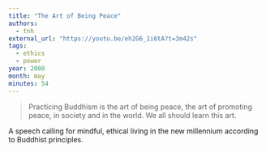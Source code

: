 ```yaml
---
title: "The Art of Being Peace"
authors:
  - tnh
external_url: "https://youtu.be/eh2G6_1i6tA?t=3m42s"
tags:
  - ethics
  - power
year: 2008
month: may
minutes: 54
---
```


> Practicing Buddhism is the art of being peace, the art of promoting peace, in society and in the world. We all should learn this art. 

A speech calling for mindful, ethical living in the new millennium according to Buddhist principles.
